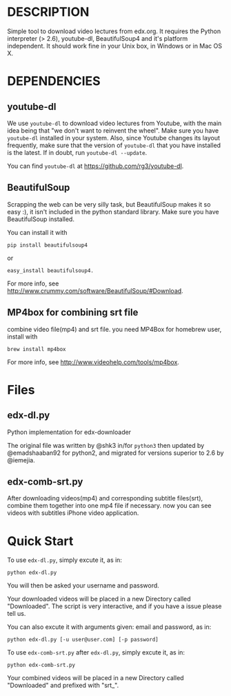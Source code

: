 # DESCRIPTION

Simple tool to download video lectures from edx.org.  It requires the
Python interpreter (> 2.6), youtube-dl, BeautifulSoup4 and it's
platform independent.  It should work fine in your Unix box, in
Windows or in Mac OS X.

# DEPENDENCIES

## youtube-dl

We use `youtube-dl` to download video lectures from Youtube, with the main
idea being that "we don't want to reinvent the wheel".  Make sure you have
`youtube-dl` installed in your system.  Also, since Youtube changes its
layout frequently, make sure that the version of `youtube-dl` that you have
installed is the latest. If in doubt, run `youtube-dl --update`.

You can find `youtube-dl` at <https://github.com/rg3/youtube-dl>.

## BeautifulSoup

Scrapping the web can be very silly task, but BeautifulSoup makes it
so easy :), it isn't included in the python standard library.  Make
sure you have BeautifulSoup installed.

You can install it with

    pip install beautifulsoup4

or

    easy_install beautifulsoup4.

For more info, see <http://www.crummy.com/software/BeautifulSoup/#Download>.

## MP4box for combining srt file

combine video file(mp4) and srt file. you need MP4Box
for homebrew user, install with

    brew install mp4box

For more info, see <http://www.videohelp.com/tools/mp4box>.


# Files

## edx-dl.py
Python implementation for edx-downloader

The original file was written by @shk3 in/for `python3` then updated
by @emadshaaban92 for python2, and migrated for versions superior to
2.6 by @iemejia.

## edx-comb-srt.py
After downloading videos(mp4) and corresponding subtitle files(srt), combine them
together into one mp4 file if necessary. now you can see videos with subtitles
iPhone video application.


# Quick Start

To use `edx-dl.py`, simply excute it, as in:

    python edx-dl.py
You will then be asked your username and password.

Your downloaded videos will be placed in a new Directory called
"Downloaded".  The script is very interactive, and if you have a issue
please tell us.

You can also excute it with arguments given: email and password,
as in:

    python edx-dl.py [-u user@user.com] [-p password]


To use `edx-comb-srt.py` after `edx-dl.py`, simply excute it, as in:

    python edx-comb-srt.py

Your combined videos will be placed in a new Directory called
"Downloaded" and prefixed with "srt_".
